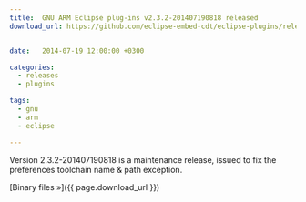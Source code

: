 ```yaml
---
title:  GNU ARM Eclipse plug-ins v2.3.2-201407190818 released
download_url: https://github.com/eclipse-embed-cdt/eclipse-plugins/releases/tag/v2.3.2-201407190818


date:   2014-07-19 12:00:00 +0300

categories:
  - releases
  - plugins

tags:
  - gnu
  - arm
  - eclipse

---
```


Version 2.3.2-201407190818 is a maintenance release, issued to fix the preferences toolchain name & path exception.

[Binary files »]({{ page.download_url }})

